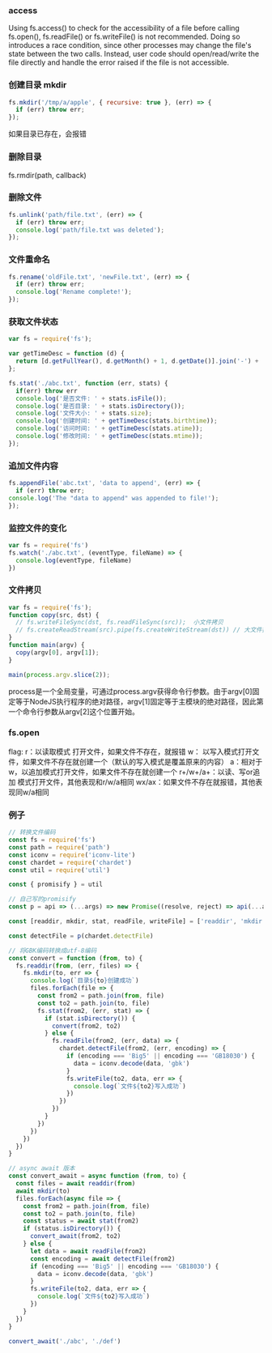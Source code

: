 ### access
Using fs.access() to check for the accessibility of a file before calling fs.open(), fs.readFile() or fs.writeFile() is not recommended. Doing so introduces a race condition, since other processes may change the file's state between the two calls. Instead, user code should open/read/write the file directly and handle the error raised if the file is not accessible.

### 创建目录 mkdir
```javascript
fs.mkdir('/tmp/a/apple', { recursive: true }, (err) => {
  if (err) throw err;
});
```
如果目录已存在，会报错

### 删除目录
fs.rmdir(path, callback)

### 删除文件
```javascript
fs.unlink('path/file.txt', (err) => {
  if (err) throw err;
  console.log('path/file.txt was deleted');
});
```
### 文件重命名
```javascript
fs.rename('oldFile.txt', 'newFile.txt', (err) => {
  if (err) throw err;
  console.log('Rename complete!');
});
```

### 获取文件状态
```javascript
var fs = require('fs');

var getTimeDesc = function (d) {
  return [d.getFullYear(), d.getMonth() + 1, d.getDate()].join('-') + ' ' + [d.getHours(), d.getMinutes(), d.getSeconds()].join(':');
};

fs.stat('./abc.txt', function (err, stats) {
  if(err) throw err
  console.log('是否文件: ' + stats.isFile());
  console.log('是否目录: ' + stats.isDirectory());
  console.log('文件大小: ' + stats.size);
  console.log('创建时间: ' + getTimeDesc(stats.birthtime));
  console.log('访问时间: ' + getTimeDesc(stats.atime));
  console.log('修改时间: ' + getTimeDesc(stats.mtime));
});
```


### 追加文件内容
```javascript
fs.appendFile('abc.txt', 'data to append', (err) => {
  if (err) throw err;
console.log('The "data to append" was appended to file!');
});
```


### 监控文件的变化
```javascript
var fs = require('fs')
fs.watch('./abc.txt', (eventType, fileName) => {
  console.log(eventType, fileName)
})
```


### 文件拷贝
```javascript
var fs = require('fs');
function copy(src, dst) {
  // fs.writeFileSync(dst, fs.readFileSync(src));  小文件拷贝
  // fs.createReadStream(src).pipe(fs.createWriteStream(dst)) // 大文件拷贝
}
function main(argv) {
  copy(argv[0], argv[1]);
}

main(process.argv.slice(2));
```
process是一个全局变量，可通过process.argv获得命令行参数。由于argv[0]固定等于NodeJS执行程序的绝对路径，argv[1]固定等于主模块的绝对路径，因此第一个命令行参数从argv[2]这个位置开始。


### fs.open

flag: 
r：以读取模式 打开文件，如果文件不存在，就报错
w： 以写入模式打开文件，如果文件不存在就创建一个（默认的写入模式是覆盖原来的内容）
a：相对于w，以追加模式打开文件，如果文件不存在就创建一个
r+/w+/a+：以读、写or追加 模式打开文件，其他表现和r/w/a相同
wx/ax：如果文件不存在就报错，其他表现同w/a相同



### 例子

```javascript
// 转换文件编码
const fs = require('fs')
const path = require('path')
const iconv = require('iconv-lite')
const chardet = require('chardet')
const util = require('util')

const { promisify } = util

// 自己写的promisify
const p = api => (...args) => new Promise((resolve, reject) => api(...args, (err, data) => err ? reject(err) : resolve(data)))

const [readdir, mkdir, stat, readFile, writeFile] = ['readdir', 'mkdir', 'stat', 'readFile', 'writeFile'].map(name => p(fs[name]))

const detectFile = p(chardet.detectFile)

// 将GBK编码转换成utf-8编码
const convert = function (from, to) {
  fs.readdir(from, (err, files) => {
    fs.mkdir(to, err => {
      console.log(`目录${to}创建成功`)
      files.forEach(file => {
        const from2 = path.join(from, file)
        const to2 = path.join(to, file)
        fs.stat(from2, (err, stat) => {
          if (stat.isDirectory()) {
            convert(from2, to2)
          } else {
            fs.readFile(from2, (err, data) => {
              chardet.detectFile(from2, (err, encoding) => {
                if (encoding === 'Big5' || encoding === 'GB18030') {
                  data = iconv.decode(data, 'gbk')
                }
                fs.writeFile(to2, data, err => {
                  console.log(`文件${to2}写入成功`)
                })
              })
            })
          }
        })
      })
    })
  })
}

// async await 版本
const convert_await = async function (from, to) {
  const files = await readdir(from)
  await mkdir(to)
  files.forEach(async file => {
    const from2 = path.join(from, file)
    const to2 = path.join(to, file)
    const status = await stat(from2)
    if (status.isDirectory()) {
      convert_await(from2, to2)
    } else {
      let data = await readFile(from2)
      const encoding = await detectFile(from2)
      if (encoding === 'Big5' || encoding === 'GB18030') {
        data = iconv.decode(data, 'gbk')
      }
      fs.writeFile(to2, data, err => {
        console.log(`文件${to2}写入成功`)
      })
    }
  })
}

convert_await('./abc', './def')


```

